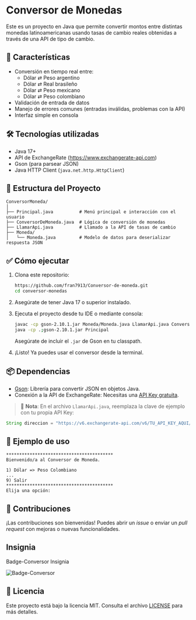 # Conversor de Monedas

Este es un proyecto en Java que permite convertir montos entre distintas monedas latinoamericanas usando tasas de cambio reales obtenidas a través de una API de tipo de cambio.

## 🚀 Características

- Conversión en tiempo real entre:
  - Dólar ⇄ Peso argentino
  - Dólar ⇄ Real brasileño
  - Dólar ⇄ Peso mexicano
  - Dólar ⇄ Peso colombiano
- Validación de entrada de datos
- Manejo de errores comunes (entradas inválidas, problemas con la API)
- Interfaz simple en consola

## 🛠️ Tecnologías utilizadas

- Java 17+
- API de ExchangeRate (https://www.exchangerate-api.com)
- Gson (para parsear JSON)
- Java HTTP Client (`java.net.http.HttpClient`)

## 📁 Estructura del Proyecto

```
ConversorMoneda/
│
├── Principal.java          # Menú principal e interacción con el usuario
├── ConversorDeMoneda.java  # Lógica de conversión de monedas
├── LlamarApi.java          # Llamado a la API de tasas de cambio
├── Moneda/
│   └── Moneda.java         # Modelo de datos para deserializar respuesta JSON
```

## ✅ Cómo ejecutar

1. Clona este repositorio:
   ```bash
   https://github.com/fran7913/Conversor-de-moneda.git
   cd conversor-monedas
   ```

2. Asegúrate de tener Java 17 o superior instalado.

3. Ejecuta el proyecto desde tu IDE o mediante consola:
   ```bash
   javac -cp gson-2.10.1.jar Moneda/Moneda.java LlamarApi.java ConversorDeMoneda.java Principal.java
   java -cp .;gson-2.10.1.jar Principal
   ```

   Asegúrate de incluir el `.jar` de Gson en tu classpath.

4. ¡Listo! Ya puedes usar el conversor desde la terminal.

## 📦 Dependencias

- [Gson](https://github.com/google/gson): Librería para convertir JSON en objetos Java.
- Conexión a la API de ExchangeRate: Necesitas una [API Key gratuita](https://www.exchangerate-api.com/).

> 🔐 **Nota**: En el archivo `LlamarApi.java`, reemplaza la clave de ejemplo con tu propia API Key:

```java
String direccion = "https://v6.exchangerate-api.com/v6/TU_API_KEY_AQUI/latest/USD";
```

## 🧪 Ejemplo de uso

```text
*****************************************
Bienvenido/a al Conversor de Moneda.

1) Dólar => Peso Colombiano
...
9) Salir
*****************************************
Elija una opción:
```

## 🤝 Contribuciones

¡Las contribuciones son bienvenidas! Puedes abrir un _issue_ o enviar un _pull request_ con mejoras o nuevas funcionalidades.

## Insignia
Badge-Conversor Insignia

![Badge-Conversor](https://github.com/user-attachments/assets/fb6d9b15-40ba-4408-9151-715e98385889)


## 📄 Licencia

Este proyecto está bajo la licencia MIT. Consulta el archivo [LICENSE](LICENSE) para más detalles.
